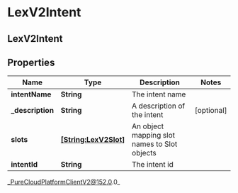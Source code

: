# LexV2Intent

## LexV2Intent

## Properties

|Name | Type | Description | Notes|
|------------ | ------------- | ------------- | -------------|
| **intentName** | **String** | The intent name | |
| **_description** | **String** | A description of the intent | [optional] |
| **slots** | [**[String:LexV2Slot]**](LexV2Slot) | An object mapping slot names to Slot objects | |
| **intentId** | **String** | The intent id | |



_PureCloudPlatformClientV2@152.0.0_
